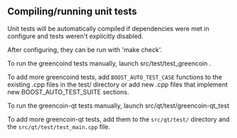 Compiling/running unit tests
------------------------------------

Unit tests will be automatically compiled if dependencies were met in configure
and tests weren't explicitly disabled.

After configuring, they can be run with 'make check'.

To run the greencoind tests manually, launch src/test/test_greencoin .

To add more greencoind tests, add `BOOST_AUTO_TEST_CASE` functions to the existing
.cpp files in the test/ directory or add new .cpp files that
implement new BOOST_AUTO_TEST_SUITE sections.

To run the greencoin-qt tests manually, launch src/qt/test/greencoin-qt_test

To add more greencoin-qt tests, add them to the `src/qt/test/` directory and
the `src/qt/test/test_main.cpp` file.
